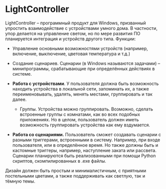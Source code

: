 # **LightController**
LightController – программный продукт для Windows, призванный упростить взаимодействие с устройствами умного дома. В частности, упор делается на управление светом, но по мере развития ПО планируется интеграция и устройств другого типа.
Функции:
* Управление основными возможностями устройств (например, включение, выключение, цветовая температура и т.д.)
* Создание сценариев.
Сценарии (в  Windows называются задачами) – минипрограммы, срабатывающие при определённых действиях в системе.

* **Работа с устройствами**. У пользователя должна быть возможность находить устройства в локальной сети, запоминать их, а также переименовывать, удалять, менять местами, группировать и так далее.
	* Группы. Устройства можно группировать. Возможно, сделать встроенные группы с комнатами, как во всех подобных приложениях. Но в целом, пользователь должен иметь возможность группировать устройства как ему вздумается.
* **Работа со сценариями.** Пользователь сможет создавать сценарии с разными триггерами, встроенными в систему. Например, при входе пользователя, или в определённое время. Но также должны быть и кастомные триггеры, например, наступление заката или рассвета.
  Сценарии планируются быть реализованными при помощи Python скриптов, скомпилированных в .exe файлы.

Дизайн должен быть простым и минималистичным, с приятными постельными цветами, а также поддерживать как светлую, так и тёмную темы.